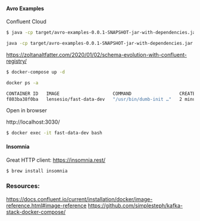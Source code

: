 #### Avro Examples

Confluent Cloud 

```bash
$ java -cp target/avro-examples-0.0.1-SNAPSHOT-jar-with-dependencies.jar com.github.altfatterz.KafkaAvroConsumerDemo config/cloud-consumer.properties

java -cp target/avro-examples-0.0.1-SNAPSHOT-jar-with-dependencies.jar com.github.altfatterz.KafkaAvroProducerDemo config/cloud-producer.properties
```



https://zoltanaltfatter.com/2020/01/02/schema-evolution-with-confluent-registry/

```bash
$ docker-compose up -d
```

```bash
docker ps -a

CONTAINER ID   IMAGE                    COMMAND                  CREATED         STATUS         PORTS                                                                                                                                                  NAMES
f803ba38f0ba   lensesio/fast-data-dev   "/usr/bin/dumb-init …"   2 minutes ago   Up 2 minutes   0.0.0.0:2181->2181/tcp, 0.0.0.0:3030->3030/tcp, 0.0.0.0:8081-8083->8081-8083/tcp, 0.0.0.0:9092->9092/tcp, 0.0.0.0:9581-9585->9581-9585/tcp, 3031/tcp   avro-examples_kafka-cluster_1
```

Open in browser

http://localhost:3030/


```bash
$ docker exec -it fast-data-dev bash
```

#### Insomnia

Great HTTP client:
https://insomnia.rest/

```bash
$ brew install insomnia
```


### Resources:

https://docs.confluent.io/current/installation/docker/image-reference.html#image-reference
https://github.com/simplesteph/kafka-stack-docker-compose/